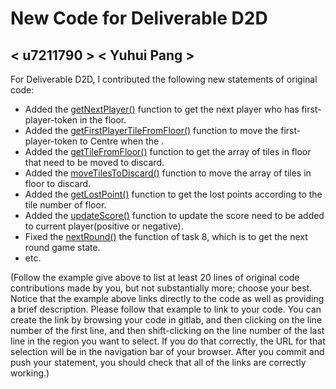 # New Code for Deliverable D2D

## < u7211790 > < Yuhui Pang >

For Deliverable D2D, I contributed the following new statements of original code:

- Added the [getNextPlayer()](https://gitlab.cecs.anu.edu.au/u7111608/comp1110-ass2-tue12p/-/blob/master/src/comp1110/ass2/playerState/PlayerState.java#L177-185) function to get the next player who has first-player-token in the floor.
- Added the [getFirstPlayerTileFromFloor()](https://gitlab.cecs.anu.edu.au/u7111608/comp1110-ass2-tue12p/-/blob/master/src/comp1110/ass2/sharedState/Centre.java#L84-88) function to move the first-player-token to Centre when the . 
- Added the [getTileFromFloor()](https://gitlab.cecs.anu.edu.au/u7111608/comp1110-ass2-tue12p/-/blob/master/src/comp1110/ass2/sharedState/Discard.java#L145-150) function to get the array of tiles in floor that need to be moved to discard.
- Added the [moveTilesToDiscard()](https://gitlab.cecs.anu.edu.au/u7111608/comp1110-ass2-tue12p/-/blob/master/src/comp1110/ass2/playerState/Floor.java#L106-112) function to move the array of tiles in floor to discard.
- Added the [getLostPoint()](https://gitlab.cecs.anu.edu.au/u7111608/comp1110-ass2-tue12p/-/blob/master/src/comp1110/ass2/playerState/Floor.java#L63-75) function to get the lost points according to the tile number of floor.
- Added the [updateScore()](https://gitlab.cecs.anu.edu.au/u7111608/comp1110-ass2-tue12p/-/blob/master/src/comp1110/ass2/playerState/Player.java#L57-60) function to update the score need to be added to current player(positive or negative).
- Fixed the [nextRound()](https://gitlab.cecs.anu.edu.au/u7111608/comp1110-ass2-tue12p/-/blob/master/src/comp1110/ass2/Azul.java#L228-278)  the function of task 8, which is to get the next round game state.
- etc.

(Follow the example give above to list at least 20 lines of original code contributions made by you, but not substantially more; choose your best. Notice that the example above links directly to the code as well as providing a brief description.   Please follow that example to link to your code.  You can create the link by browsing your code in gitlab, and then clicking on the line number of the first line, and then shift-clicking on the line number of the last line in the region you want to select.  If you do that correctly, the URL for that selection will be in the navigation bar of your browser.  After you commit and push your statement, you should check that all of the links are correctly working.)